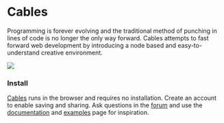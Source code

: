 # Cables

Programming is forever evolving and the traditional method of punching in lines of code is no longer the only way forward. Cables attempts to fast forward web development by introducing a node based and easy-to-understand creative environment.

![](https://cables.gl/landing/cables_code.png)

### Install

[Cables](https://cables.gl/home) runs in the browser and requires no installation. Create an account to enable saving and sharing. Ask questions in the [forum](https://forum.cables.gl/) and use the [documentation](https://cables.gl/docs/docs) and [examples](https://cables.gl/examples) page for inspiration.



